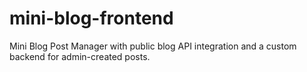 # mini-blog-frontend
Mini Blog Post Manager with public blog API integration and a custom backend for admin-created posts.
